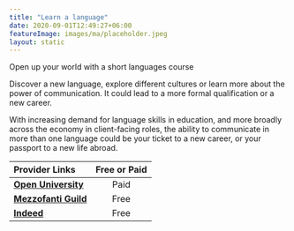 ```yaml
---
title: "Learn a language"
date: 2020-09-01T12:49:27+06:00
featureImage: images/ma/placeholder.jpeg
layout: static
---
```


Open up your world with a short languages course

Discover a new language, explore different cultures or learn more about the power of communication. It could lead to a more formal qualification or a new career.

With increasing demand for language skills in education, and more broadly across the economy in client-facing roles, the ability to communicate in more than one language could be your ticket to a new career, or your passport to a new life abroad.

| Provider Links      | Free or Paid  |  
| :-----------          | :--------------:      |  
| [**Open University**](https://www.open.ac.uk/courses/languages/short-courses) | Paid | 
| [**Mezzofanti Guild**](https://www.mezzoguild.com/foreign-language-careers/) | Free | 
| [**Indeed**](https://uk.indeed.com/Language-Required-jobs?vjk=8d27a4bce63e8841) | Free | 
  

<br/><br/>







